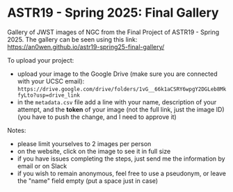 # ASTR19 - Spring 2025: Final Gallery
Gallery of JWST images of NGC from the Final Project of ASTR19 - Spring 2025.
The gallery can be seen using this link: https://an0wen.github.io/astr19-spring25-final-gallery/

To upload your project:
- upload your image to the Google Drive (make sure you are connected with your UCSC email): `https://drive.google.com/drive/folders/1vG__66k1aCSRY6wpgY2DGLeb8MkfyLto?usp=drive_link`
- in the `metadata.csv` file add a line with your name, description of your attempt, and the **token** of your image (not the full link, just the image ID) (you have to push the change, and I need to approve it)

Notes:
- please limit yourselves to 2 images per person
- on the website, click on the image to see it in full size
- if you have issues completing the steps, just send me the information by email or on Slack
- if you wish to remain anonymous, feel free to use a pseudonym, or leave the "name" field empty (put a space just in case)
